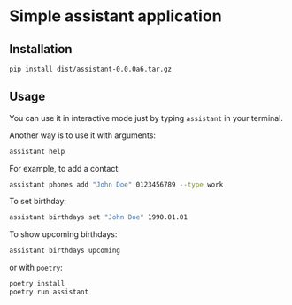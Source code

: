 # Simple assistant application

## Installation

```sh
pip install dist/assistant-0.0.0a6.tar.gz
```

## Usage

You can use it in interactive mode just by typing `assistant` in your terminal.

Another way is to use it with arguments:

```sh
assistant help

```

For example, to add a contact:

```sh
assistant phones add "John Doe" 0123456789 --type work
```

To set birthday:

```sh
assistant birthdays set "John Doe" 1990.01.01
```

To show upcoming birthdays:

```sh
assistant birthdays upcoming
```

or with `poetry`:

```sh
poetry install
poetry run assistant
```
